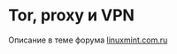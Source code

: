 # Tor, proxy и VPN

Описание в теме форума [linuxmint.com.ru](https://linuxmint.com.ru/viewtopic.php?t=7425)
